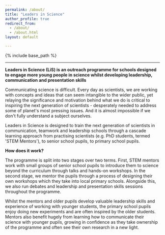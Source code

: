 ```yaml
---
permalink: /about/
title: "Leaders in Science"
author_profile: true
redirect_from: 
  - /about/
  - /about.html
layout: default

---
```


{% include base_path %}

---

**Leaders in Science (LiS) is an outreach programme for schools designed to engage more young people in science whilst developing leadership, communication and presentation skills**

Communicating science is difficult. Every day as scientists, we are working with concepts and ideas that can seem intangible to the wider public, yet relaying the significance and motivation behind what we do is critical to inspiring the next generation of scientists - desperately needed to address some of planet's most pressing issues. And it is almost impossible if we don't fully understand a subject ourselves.

Leaders in Science is designed to train the next generation of scientists in communication, teamwork and leadership schools through a cascade learning approach from practising scientists (e.g. PhD students, termed 'STEM Mentors'), to senior school pupils, to primary school pupils. 

**How does it work?**

The programme is split into two stages over two terms. First, STEM mentors work with small groups of senior school pupils to introduce them to science beyond the curriculum through talks and hands-on workshops. In the second stage, we mentor the pupils through a process of designing their own workshops which they take into local primary schools. Alongside this, we also run debates and leadership and presentation skills sessions throughout the programme.

Whilst the mentors and older pupils develop valuable leadership skills and experience of working with younger students, the primary school pupils enjoy doing new experiments and are often inspired by the older students. Mentors also benefit hugely from learning how to communicate their science with younger pupils, growing in confidence as they take ownership of the programme and often see their own research in a new light.


